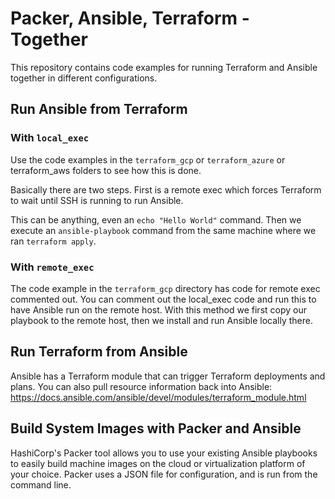 # Packer, Ansible, Terraform - Together

This repository contains code examples for running Terraform and Ansible together in different configurations.

## Run Ansible from Terraform

### With `local_exec`

Use the code examples in the `terraform_gcp` or `terraform_azure` or terraform_aws folders to see how this is done. 

Basically there are two steps. First is a remote exec which forces Terraform to wait until SSH is running to run Ansible.

This can be anything, even an `echo "Hello World"` command. Then we execute an `ansible-playbook` command from the same machine where we ran `terraform apply`.

### With `remote_exec`

The code example in the `terraform_gcp` directory has code for remote exec commented out. 
You can comment out the local_exec code and run this to have Ansible run on the remote host. With this method we first copy our playbook to the remote host, then we install and run Ansible locally there.

## Run Terraform from Ansible

Ansible has a Terraform module that can trigger Terraform deployments and plans. You can also pull resource information back into Ansible:
https://docs.ansible.com/ansible/devel/modules/terraform_module.html

## Build System Images with Packer and Ansible

HashiCorp's Packer tool allows you to use your existing Ansible playbooks to easily build machine images on the cloud or virtualization platform of your choice. Packer uses a JSON file for configuration, and is run from the command line. 
